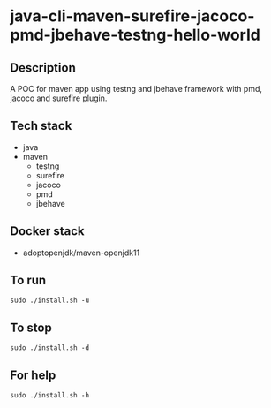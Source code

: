 # java-cli-maven-surefire-jacoco-pmd-jbehave-testng-hello-world

## Description
A POC for maven app using testng
and jbehave framework with pmd,
jacoco and surefire plugin.

## Tech stack
- java
- maven
  - testng
  - surefire
  - jacoco
  - pmd
  - jbehave

## Docker stack
- adoptopenjdk/maven-openjdk11

## To run
`sudo ./install.sh -u`

## To stop
`sudo ./install.sh -d`

## For help
`sudo ./install.sh -h`
